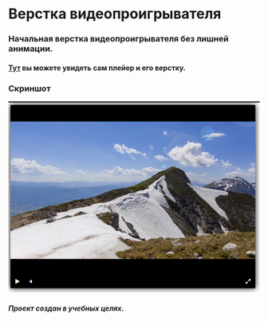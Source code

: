 # Верстка видеопроигрывателя

### Начальная верстка видеопроигрывателя без лишней анимации.

#### [Тут](https://velial72.github.io/dvmn_player/) вы можете увидеть сам плейер и его верстку.

### Скриншот

![player](player.png)

##### Проект создан в учебных целях.
